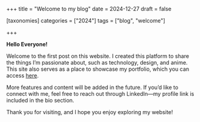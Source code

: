 +++
title = "Welcome to my blog"
date = 2024-12-27
draft = false

[taxonomies]
categories = ["2024"]
tags = ["blog", "welcome"]

+++

**Hello Everyone!**

Welcome to the first post on this website. I created this platform to share the things I’m passionate about, such as technology, design, and anime. This site also serves as a place to showcase my portfolio, which you can access [here](https://shandikadav.my.id/projects).

More features and content will be added in the future. If you’d like to connect with me, feel free to reach out through LinkedIn—my profile link is included in the bio section.

Thank you for visiting, and I hope you enjoy exploring my website!
